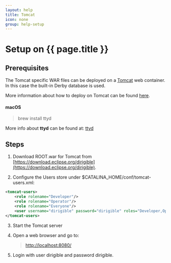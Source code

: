 ```yaml
---
layout: help
title: Tomcat
icon: none
group: help-setup
---
```


Setup on {{ page.title }}
===


Prerequisites
---

The Tomcat specific WAR files can be deployed on a [Tomcat](http://tomcat.apache.org/) web container. In this case the built-in Derby database is used.

More information about how to deploy on Tomcat can be found [here](http://tomcat.apache.org/tomcat-8.0-doc/appdev/deployment.html).

#### macOS

> brew install ttyd

More info about **ttyd** can be found at: [ttyd](https://github.com/tsl0922/ttyd)

Steps
---

1. Download ROOT.war for Tomcat from [https://download.eclipse.org/dirigible](https://download.eclipse.org/dirigible).

2. Configure the Users store under $CATALINA_HOME/conf/tomcat-users.xml:

```xml
<tomcat-users>
	<role rolename="Developer"/>
	<role rolename="Operator"/>
	<role rolename="Everyone"/>
	<user username="dirigible" password="dirigible" roles="Developer,Operator,Everyone"/>
</tomcat-users>
```
       
3. Start the Tomcat server

4. Open a web browser and go to:

	> [http://localhost:8080/](http://localhost:8080/)

5. Login with user dirigible and password dirigible.
